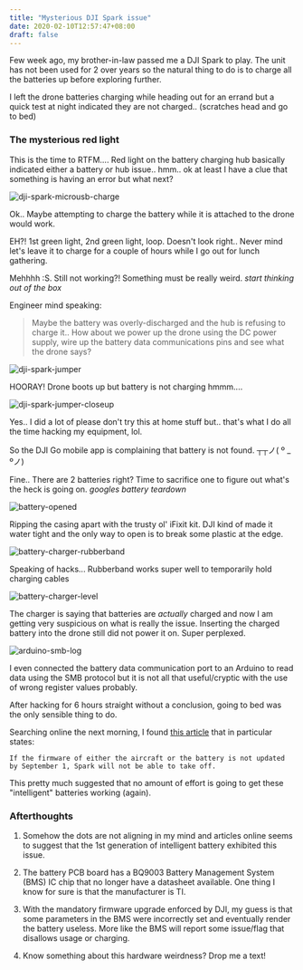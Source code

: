 ```yaml
---
title: "Mysterious DJI Spark issue"
date: 2020-02-10T12:57:47+08:00
draft: false
---
```



Few week ago, my brother-in-law passed me a DJI Spark to play. The unit has not been used for 2 over years so the natural thing to do is to charge all the batteries up before exploring further.

I left the drone batteries charging while heading out for an errand but a quick test at night indicated they are not charged.. (scratches head and go to bed)

### The mysterious red light

This is the time to RTFM.... Red light on the battery charging hub basically indicated either a battery or hub issue.. hmm.. ok at least I have a clue that something is having an error but what next?

![dji-spark-microusb-charge](/img/dji-spark-battery-issue/dji-spark-microusb-charge.jpg)

Ok.. Maybe attempting to charge the battery while it is attached to the drone would work.

EH?! 1st green light, 2nd green light, loop. Doesn't look right.. Never mind let's leave it to charge for a couple of hours while I go out for lunch gathering. 

Mehhhh :S. Still not working?! Something must be really weird. _start thinking out of the box_

Engineer mind speaking: 

> Maybe the battery was overly-discharged and the hub is refusing to charge it.. How about we power up the drone using the DC power supply, wire up the battery data communications pins and see what the drone says?

![dji-spark-jumper](/img/dji-spark-battery-issue/dji-spark-jumper.jpg)

HOORAY! Drone boots up but battery is not charging hmmm....

![dji-spark-jumper-closeup](/img/dji-spark-battery-issue/dji-spark-jumper-closeup.jpg)

Yes.. I did a lot of please don't try this at home stuff but.. that's what I do all the time hacking my equipment, lol.

So the DJI Go mobile app is complaining that battery is not found. ┬┬ノ( º _ ºノ)

Fine.. There are 2 batteries right? Time to sacrifice one to figure out what's the heck is going on. _googles battery teardown_

![battery-opened](/img/dji-spark-battery-issue/battery-opened.jpg)

Ripping the casing apart with the trusty ol' iFixit kit. DJI kind of made it water tight and the only way to open is to break some plastic at the edge.

![battery-charger-rubberband](/img/dji-spark-battery-issue/battery-charger-rubberband.jpg)

Speaking of hacks... Rubberband works super well to temporarily hold charging cables

![battery-charger-level](/img/dji-spark-battery-issue/battery-charger-level.jpg)

The charger is saying that batteries are _actually_ charged and now I am getting very suspicious on what is really the issue. Inserting the charged battery into the drone still did not power it on. Super perplexed.

![arduino-smb-log](/img/dji-spark-battery-issue/arduino-smb-log.png)

I even connected the battery data communication port to an Arduino to read data using the SMB protocol but it is not all that useful/cryptic with the use of wrong register values probably.

After hacking for 6 hours straight without a conclusion, going to bed was the only sensible thing to do.

Searching online the next morning, I found [this article](https://www.theregister.co.uk/2017/08/22/dji_spark_brick_threat_1_sep_firmware_update/) that in particular states:

```
If the firmware of either the aircraft or the battery is not updated by September 1, Spark will not be able to take off.
```

This pretty much suggested that no amount of effort is going to get these "intelligent" batteries working (again).


### Afterthoughts

1. Somehow the dots are not aligning in my mind and articles online seems to suggest that the 1st generation of intelligent battery exhibited this issue.

1. The battery PCB board has a BQ9003 Battery Management System (BMS) IC chip that no longer have a datasheet available. One thing I know for sure is that the manufacturer is TI.

1. With the mandatory firmware upgrade enforced by DJI, my guess is that some parameters in the BMS were incorrectly set and eventually render the battery useless. More like the BMS will report some issue/flag that disallows usage or charging.

1. Know something about this hardware weirdness? Drop me a text!
